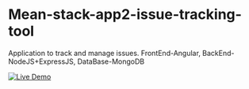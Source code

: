 # Mean-stack-app2-issue-tracking-tool
Application to track and manage issues. FrontEnd-Angular, BackEnd-NodeJS+ExpressJS, DataBase-MongoDB

[![Live Demo](https://img.shields.io/badge/-Live%20Demo-green)](http://rinkesh.s3-website.ap-south-1.amazonaws.com)
